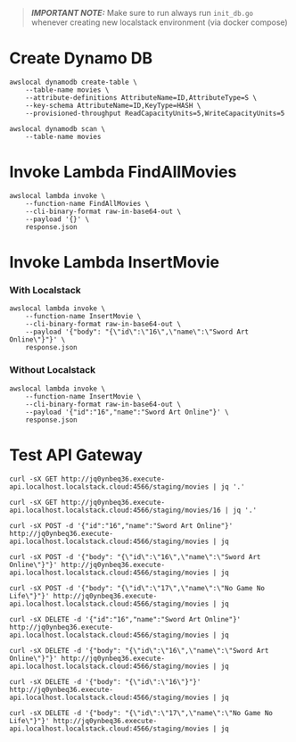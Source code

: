 > **_IMPORTANT NOTE:_** Make sure to run always run `init_db.go` whenever creating new localstack environment (via docker compose)

# Create Dynamo DB

```shell
awslocal dynamodb create-table \
    --table-name movies \
    --attribute-definitions AttributeName=ID,AttributeType=S \
    --key-schema AttributeName=ID,KeyType=HASH \
    --provisioned-throughput ReadCapacityUnits=5,WriteCapacityUnits=5
```

```shell
awslocal dynamodb scan \
    --table-name movies
```

# Invoke Lambda FindAllMovies

```shell
awslocal lambda invoke \
    --function-name FindAllMovies \
    --cli-binary-format raw-in-base64-out \
    --payload '{}' \
    response.json
```


# Invoke Lambda InsertMovie

### With Localstack
```shell
awslocal lambda invoke \
    --function-name InsertMovie \
    --cli-binary-format raw-in-base64-out \
    --payload '{"body": "{\"id\":\"16\",\"name\":\"Sword Art Online\"}"}' \
    response.json
```

### Without Localstack
```shell
awslocal lambda invoke \
    --function-name InsertMovie \
    --cli-binary-format raw-in-base64-out \
    --payload '{"id":"16","name":"Sword Art Online"}' \
    response.json
```


# Test API Gateway

```shell
curl -sX GET http://jq0ynbeq36.execute-api.localhost.localstack.cloud:4566/staging/movies | jq '.'
```

```shell
curl -sX GET http://jq0ynbeq36.execute-api.localhost.localstack.cloud:4566/staging/movies/16 | jq '.'
```

```shell
curl -sX POST -d '{"id":"16","name":"Sword Art Online"}' http://jq0ynbeq36.execute-api.localhost.localstack.cloud:4566/staging/movies | jq

curl -sX POST -d '{"body": "{\"id\":\"16\",\"name\":\"Sword Art Online\"}"}' http://jq0ynbeq36.execute-api.localhost.localstack.cloud:4566/staging/movies | jq

curl -sX POST -d '{"body": "{\"id\":\"17\",\"name\":\"No Game No Life\"}"}' http://jq0ynbeq36.execute-api.localhost.localstack.cloud:4566/staging/movies | jq
```

```shell
curl -sX DELETE -d '{"id":"16","name":"Sword Art Online"}' http://jq0ynbeq36.execute-api.localhost.localstack.cloud:4566/staging/movies | jq

curl -sX DELETE -d '{"body": "{\"id\":\"16\",\"name\":\"Sword Art Online\"}"}' http://jq0ynbeq36.execute-api.localhost.localstack.cloud:4566/staging/movies | jq

curl -sX DELETE -d '{"body": "{\"id\":\"16\"}"}' http://jq0ynbeq36.execute-api.localhost.localstack.cloud:4566/staging/movies | jq

curl -sX DELETE -d '{"body": "{\"id\":\"17\",\"name\":\"No Game No Life\"}"}' http://jq0ynbeq36.execute-api.localhost.localstack.cloud:4566/staging/movies | jq
```